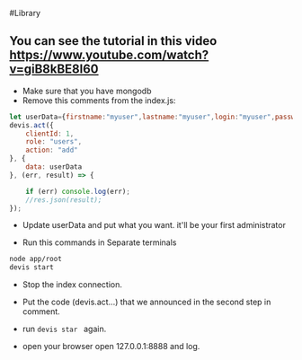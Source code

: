 #Library
## You can see the tutorial in this video https://www.youtube.com/watch?v=giB8kBE8l60
* Make sure that you have mongodb
* Remove this comments from the index.js:
```javascript
let userData={firstname:"myuser",lastname:"myuser",login:"myuser",password:"sdsd",email:"myuser@email.com",admin:true};
devis.act({
    clientId: 1,
    role: "users", 
    action: "add"
}, {
    data: userData
}, (err, result) => {

    if (err) console.log(err);
    //res.json(result);
});

```
* Update userData and put what you want. it'll be your first administrator

* Run this commands in Separate terminals

```bash
node app/root
devis start
```

* Stop the index connection.
* Put the code (devis.act...) that we announced in the second step in comment.

* run ```devis star ``` again.

* open your browser open 127.0.0.1:8888 and log.
